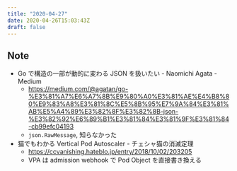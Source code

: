 ```yaml
---
title: "2020-04-27"
date: 2020-04-26T15:03:43Z
draft: false
---
```


## Note

* Go で構造の一部が動的に変わる JSON を扱いたい - Naomichi Agata - Medium
  * https://medium.com/@agatan/go-%E3%81%A7%E6%A7%8B%E9%80%A0%E3%81%AE%E4%B8%80%E9%83%A8%E3%81%8C%E5%8B%95%E7%9A%84%E3%81%AB%E5%A4%89%E3%82%8F%E3%82%8B-json-%E3%82%92%E6%89%B1%E3%81%84%E3%81%9F%E3%81%84-cb99efc04193
  * `json.RawMessage`, 知らなかった
* 猫でもわかる Vertical Pod Autoscaler - チェシャ猫の消滅定理
  * https://ccvanishing.hateblo.jp/entry/2018/10/02/203205
  * VPA は admission webhook で Pod Object を直接書き換える
